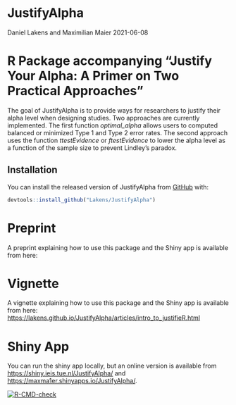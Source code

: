 JustifyAlpha
================
Daniel Lakens and Maximilian Maier
2021-06-08

# R Package accompanying “Justify Your Alpha: A Primer on Two Practical Approaches”

The goal of JustifyAlpha is to provide ways for researchers to justify
their alpha level when designing studies. Two approaches are currently
implemented. The first function *optimal\_alpha* allows users to
computed balanced or minimized Type 1 and Type 2 error rates. The second
approach uses the function *ttestEvidence* or *ftestEvidence* to lower
the alpha level as a function of the sample size to prevent Lindley’s
paradox.

## Installation

You can install the released version of JustifyAlpha from
[GitHub](https://github.com/Lakens/JustifyAlpha) with:

``` r
devtools::install_github("Lakens/JustifyAlpha")
```

# Preprint

A preprint explaining how to use this package and the Shiny app is
available from here:

# Vignette

A vignette explaining how to use this package and the Shiny app is
available from here:
<https://lakens.github.io/JustifyAlpha/articles/intro_to_justifieR.html>

# Shiny App

You can run the shiny app locally, but an online version is available
from <https://shiny.ieis.tue.nl/JustifyAlpha/> and
<https://maxma1er.shinyapps.io/JustifyAlpha/>.


  <!-- badges: start -->
  [![R-CMD-check](https://github.com/Lakens/JustifyAlpha/workflows/R-CMD-check/badge.svg)](https://github.com/Lakens/JustifyAlpha/actions)
  <!-- badges: end -->

